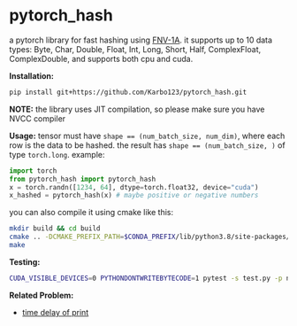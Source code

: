 # pytorch_hash

a pytorch library for fast hashing using [FNV-1A](https://en.wikipedia.org/wiki/Fowler%E2%80%93Noll%E2%80%93Vo_hash_function#FNV-1a_hash). it supports up to 10 data types: Byte, Char, Double, Float, Int, Long, Short, Half, ComplexFloat, ComplexDouble, and supports both cpu and cuda.

**Installation:**
```bash
pip install git+https://github.com/Karbo123/pytorch_hash.git
```
**NOTE:** the library uses JIT compilation, so please make sure you have NVCC compiler

**Usage:** tensor must have `shape == (num_batch_size, num_dim)`, where each row is the data to be hashed. the result has `shape == (num_batch_size, )` of type `torch.long`. example:
```python
import torch
from pytorch_hash import pytorch_hash
x = torch.randn([1234, 64], dtype=torch.float32, device="cuda")
x_hashed = pytorch_hash(x) # maybe positive or negative numbers
```

you can also compile it using cmake like this:
```bash
mkdir build && cd build
cmake .. -DCMAKE_PREFIX_PATH=$CONDA_PREFIX/lib/python3.8/site-packages/torch/share/cmake/Torch
make
```

**Testing:**
```bash
CUDA_VISIBLE_DEVICES=0 PYTHONDONTWRITEBYTECODE=1 pytest -s test.py -p no:warnings -p no:cacheprovider
```

**Related Problem:**
- [time delay of print](https://discuss.pytorch.org/t/a-simple-print-function-could-hugely-can-reduce-the-significant-time-delay/153344/7?u=jiabao)
